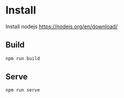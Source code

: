 # Install

Install nodejs https://nodejs.org/en/download/

## Build 

```bash
npm run build
```

## Serve

```bash
npm run serve
```
